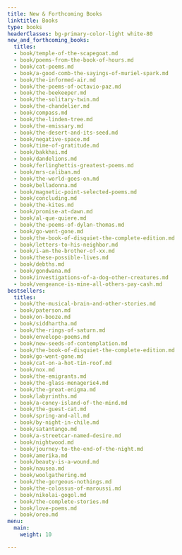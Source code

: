 ```yaml
---
title: New & Forthcoming Books
linktitle: Books
type: books
headerClasses: bg-primary-color-light white-80
new_and_forthcoming_books:
  titles:
  - book/temple-of-the-scapegoat.md
  - book/poems-from-the-book-of-hours.md
  - book/cat-poems.md
  - book/a-good-comb-the-sayings-of-muriel-spark.md
  - book/the-informed-air.md
  - book/the-poems-of-octavio-paz.md
  - book/the-beekeeper.md
  - book/the-solitary-twin.md
  - book/the-chandelier.md
  - book/compass.md
  - book/the-linden-tree.md
  - book/the-emissary.md
  - book/the-desert-and-its-seed.md
  - book/negative-space.md
  - book/time-of-gratitude.md
  - book/bakkhai.md
  - book/dandelions.md
  - book/ferlinghettis-greatest-poems.md
  - book/mrs-caliban.md
  - book/the-world-goes-on.md
  - book/belladonna.md
  - book/magnetic-point-selected-poems.md
  - book/concluding.md
  - book/the-kites.md
  - book/promise-at-dawn.md
  - book/al-que-quiere.md
  - book/the-poems-of-dylan-thomas.md
  - book/go-went-gone.md
  - book/the-book-of-disquiet-the-complete-edition.md
  - book/letters-to-his-neighbor.md
  - book/i-am-the-brother-of-xx.md
  - book/these-possible-lives.md
  - book/debths.md
  - book/gondwana.md
  - book/investigations-of-a-dog-other-creatures.md
  - book/vengeance-is-mine-all-others-pay-cash.md
bestsellers:
  titles:
  - book/the-musical-brain-and-other-stories.md
  - book/paterson.md
  - book/on-booze.md
  - book/siddhartha.md
  - book/the-rings-of-saturn.md
  - book/envelope-poems.md
  - book/new-seeds-of-contemplation.md
  - book/the-book-of-disquiet-the-complete-edition.md
  - book/go-went-gone.md
  - book/cat-on-a-hot-tin-roof.md
  - book/nox.md
  - book/the-emigrants.md
  - book/the-glass-menagerie4.md
  - book/the-great-enigma.md
  - book/labyrinths.md
  - book/a-coney-island-of-the-mind.md
  - book/the-guest-cat.md
  - book/spring-and-all.md
  - book/by-night-in-chile.md
  - book/satantango.md
  - book/a-streetcar-named-desire.md
  - book/nightwood.md
  - book/journey-to-the-end-of-the-night.md
  - book/amerika.md
  - book/beauty-is-a-wound.md
  - book/nausea.md
  - book/woolgathering.md
  - book/the-gorgeous-nothings.md
  - book/the-colossus-of-maroussi.md
  - book/nikolai-gogol.md
  - book/the-complete-stories.md
  - book/love-poems.md
  - book/oreo.md
menu:
  main:
    weight: 10

---
```

